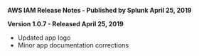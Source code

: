 **AWS IAM Release Notes - Published by Splunk April 25, 2019**


**Version 1.0.7 - Released April 25, 2019**

* Updated app logo
* Minor app documentation corrections
